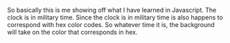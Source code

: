 So basically this is me showing off what I have learned in Javascript. The clock is in military time.
Since the clock is in military time is also happens to correspond with hex color codes. So whatever time it is, the background will take on the color that corresponds in hex.